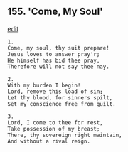 
## 155.  'Come, My Soul'
[edit](https://docs.google.com/document/d/1FrjykyfJPYozDejZp48ZNhcVN%2DAJ03Lj/edit?mode=html)



    1.
    Come, my soul, thy suit prepare!
    Jesus loves to answer pray'r;
    He himself has bid thee pray,
    Therefore will not say thee nay.

    2.
    With my burden I begin!
    Lord, remove this load of sin;
    Let thy blood, for sinners spilt,
    Set my conscience free from guilt.

    3.
    Lord, I come to thee for rest,
    Take possession of my breast;
    There, thy sovereign right maintain,
    And without a rival reign.
